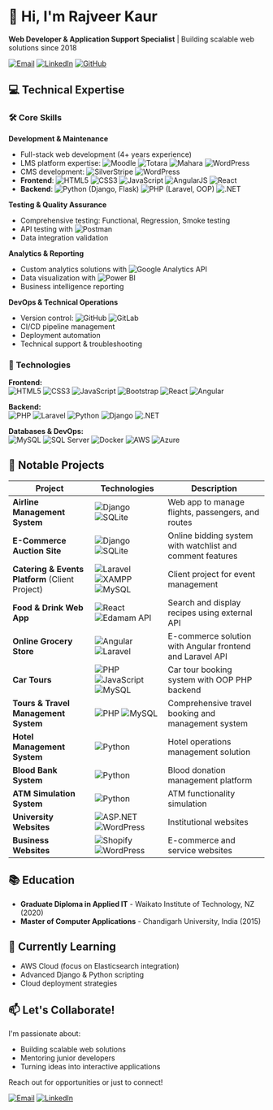 # 👋 Hi, I'm Rajveer Kaur

**Web Developer & Application Support Specialist** | Building scalable web solutions since 2018

[![Email](https://img.shields.io/badge/Email-rajveergrewal402@gmail.com-blue?style=flat&logo=gmail)](mailto:rajveergrewal402@gmail.com)
[![LinkedIn](https://img.shields.io/badge/LinkedIn-Connect-blue?style=flat&logo=linkedin)](your-linkedin-url)
[![GitHub](https://img.shields.io/badge/GitHub-Follow-lightgrey?style=flat&logo=github)](https://github.com/rajveer-web)

## 💻 Technical Expertise

### 🛠 Core Skills

**Development & Maintenance**
- Full-stack web development (4+ years experience)
- LMS platform expertise: ![Moodle](https://img.shields.io/badge/Moodle-FF6B00?style=flat&logo=moodle&logoColor=white) ![Totara](https://img.shields.io/badge/Totara-1F3A93?style=flat) ![Mahara](https://img.shields.io/badge/Mahara-234D6E?style=flat) ![WordPress](https://img.shields.io/badge/WordPress-21759B?style=flat&logo=wordpress&logoColor=white)
- CMS development: ![SilverStripe](https://img.shields.io/badge/SilverStripe-0083C7?style=flat) ![WordPress](https://img.shields.io/badge/WordPress-21759B?style=flat&logo=wordpress&logoColor=white)
- **Frontend**: ![HTML5](https://img.shields.io/badge/HTML5-E34F26?style=flat) ![CSS3](https://img.shields.io/badge/CSS3-1572B6?style=flat) ![JavaScript](https://img.shields.io/badge/JavaScript-F7DF1E?style=flat) 
  ![AngularJS](https://img.shields.io/badge/AngularJS-E23237?style=flat) ![React](https://img.shields.io/badge/React-61DAFB?style=flat)  
- **Backend**:   ![Python](https://img.shields.io/badge/Python-3776AB?style=flat) (Django, Flask) ![PHP](https://img.shields.io/badge/PHP-777BB4?style=flat) (Laravel, OOP) ![.NET](https://img.shields.io/badge/.NET-512BD4?style=flat) 

**Testing & Quality Assurance**
- Comprehensive testing: Functional, Regression, Smoke testing
- API testing with ![Postman](https://img.shields.io/badge/Postman-FF6C37?style=flat&logo=postman&logoColor=white)
- Data integration validation

**Analytics & Reporting**
- Custom analytics solutions with ![Google Analytics](https://img.shields.io/badge/Google_Analytics-E37400?style=flat&logo=google-analytics&logoColor=white) API
- Data visualization with ![Power BI](https://img.shields.io/badge/Power_BI-F2C811?style=flat&logo=powerbi&logoColor=black)
- Business intelligence reporting

**DevOps & Technical Operations**
- Version control: ![GitHub](https://img.shields.io/badge/GitHub-181717?style=flat&logo=github&logoColor=white) ![GitLab](https://img.shields.io/badge/GitLab-FCA121?style=flat&logo=gitlab&logoColor=white)
- CI/CD pipeline management
- Deployment automation
- Technical support & troubleshooting

### 🔧 Technologies

**Frontend:**  
![HTML5](https://img.shields.io/badge/HTML5-E34F26?style=flat&logo=html5&logoColor=white)
![CSS3](https://img.shields.io/badge/CSS3-1572B6?style=flat&logo=css3&logoColor=white)
![JavaScript](https://img.shields.io/badge/JavaScript-F7DF1E?style=flat&logo=javascript&logoColor=black)
![Bootstrap](https://img.shields.io/badge/Bootstrap-7952B3?style=flat&logo=bootstrap&logoColor=white)
![React](https://img.shields.io/badge/React-61DAFB?style=flat&logo=react&logoColor=black)
![Angular](https://img.shields.io/badge/Angular-DD0031?style=flat&logo=angular&logoColor=white)

**Backend:**  
![PHP](https://img.shields.io/badge/PHP-777BB4?style=flat&logo=php&logoColor=white)
![Laravel](https://img.shields.io/badge/Laravel-FF2D20?style=flat&logo=laravel&logoColor=white)
![Python](https://img.shields.io/badge/Python-3776AB?style=flat&logo=python&logoColor=white)
![Django](https://img.shields.io/badge/Django-092E20?style=flat&logo=django&logoColor=white)
![.NET](https://img.shields.io/badge/.NET-512BD4?style=flat&logo=dotnet&logoColor=white)

**Databases & DevOps:**  
![MySQL](https://img.shields.io/badge/MySQL-4479A1?style=flat&logo=mysql&logoColor=white)
![SQL Server](https://img.shields.io/badge/SQL_Server-CC2927?style=flat&logo=microsoft-sql-server&logoColor=white)
![Docker](https://img.shields.io/badge/Docker-2496ED?style=flat&logo=docker&logoColor=white)
![AWS](https://img.shields.io/badge/AWS-232F3E?style=flat&logo=amazon-aws&logoColor=white)
![Azure](https://img.shields.io/badge/Azure-0089D6?style=flat&logo=microsoft-azure&logoColor=white)

## 🚀 Notable Projects


| Project | Technologies | Description |
|---------|--------------|-------------|
| **Airline Management System** | ![Django](https://img.shields.io/badge/Django-092E20?style=flat&logo=django&logoColor=white) ![SQLite](https://img.shields.io/badge/SQLite-003B57?style=flat&logo=sqlite&logoColor=white) | Web app to manage flights, passengers, and routes |
| **E-Commerce Auction Site** | ![Django](https://img.shields.io/badge/Django-092E20?style=flat&logo=django&logoColor=white) ![SQLite](https://img.shields.io/badge/SQLite-003B57?style=flat&logo=sqlite&logoColor=white) | Online bidding system with watchlist and comment features |
| **Catering & Events Platform** (Client Project) | ![Laravel](https://img.shields.io/badge/Laravel-FF2D20?style=flat&logo=laravel&logoColor=white) ![XAMPP](https://img.shields.io/badge/XAMPP-FB7A24?style=flat&logo=xampp&logoColor=white) ![MySQL](https://img.shields.io/badge/MySQL-4479A1?style=flat&logo=mysql&logoColor=white) | Client project for event management |
| **Food & Drink Web App** | ![React](https://img.shields.io/badge/React-61DAFB?style=flat&logo=react&logoColor=black) ![Edamam API](https://img.shields.io/badge/Edamam_API-5C4D7D?style=flat) | Search and display recipes using external API |
| **Online Grocery Store** | ![Angular](https://img.shields.io/badge/Angular-DD0031?style=flat&logo=angular&logoColor=white) ![Laravel](https://img.shields.io/badge/Laravel-FF2D20?style=flat&logo=laravel&logoColor=white) | E-commerce solution with Angular frontend and Laravel API |
| **Car Tours** | ![PHP](https://img.shields.io/badge/PHP-777BB4?style=flat&logo=php&logoColor=white) ![JavaScript](https://img.shields.io/badge/JavaScript-F7DF1E?style=flat&logo=javascript&logoColor=black) ![MySQL](https://img.shields.io/badge/MySQL-4479A1?style=flat&logo=mysql&logoColor=white) | Car tour booking system with OOP PHP backend |
| **Tours & Travel Management System** | ![PHP](https://img.shields.io/badge/PHP-777BB4?style=flat&logo=php&logoColor=white) ![MySQL](https://img.shields.io/badge/MySQL-4479A1?style=flat&logo=mysql&logoColor=white) | Comprehensive travel booking and management system |
| **Hotel Management System** | ![Python](https://img.shields.io/badge/Python-3776AB?style=flat&logo=python&logoColor=white) | Hotel operations management solution |
| **Blood Bank System** | ![Python](https://img.shields.io/badge/Python-3776AB?style=flat&logo=python&logoColor=white) | Blood donation management platform |
| **ATM Simulation System** | ![Python](https://img.shields.io/badge/Python-3776AB?style=flat&logo=python&logoColor=white) | ATM functionality simulation |
| **University Websites** | ![ASP.NET](https://img.shields.io/badge/ASP.NET-512BD4?style=flat&logo=dotnet&logoColor=white) ![WordPress](https://img.shields.io/badge/WordPress-21759B?style=flat&logo=wordpress&logoColor=white) | Institutional websites |
| **Business Websites** | ![Shopify](https://img.shields.io/badge/Shopify-7AB55C?style=flat&logo=shopify&logoColor=white) ![WordPress](https://img.shields.io/badge/WordPress-21759B?style=flat&logo=wordpress&logoColor=white) | E-commerce and service websites |

## 📚 Education

- **Graduate Diploma in Applied IT** - Waikato Institute of Technology, NZ (2020)
- **Master of Computer Applications** - Chandigarh University, India (2015)

## 🌱 Currently Learning

- AWS Cloud (focus on Elasticsearch integration)
- Advanced Django & Python scripting
- Cloud deployment strategies

## 📫 Let's Collaborate!

I'm passionate about:
- Building scalable web solutions
- Mentoring junior developers
- Turning ideas into interactive applications

Reach out for opportunities or just to connect!

[![Email](https://img.shields.io/badge/Email-rajveergrewal402@gmail.com-blue?style=flat&logo=gmail)](mailto:rajveergrewal402@gmail.com)
[![LinkedIn](https://img.shields.io/badge/LinkedIn-Connect-blue?style=flat&logo=linkedin)](your-linkedin-url)
